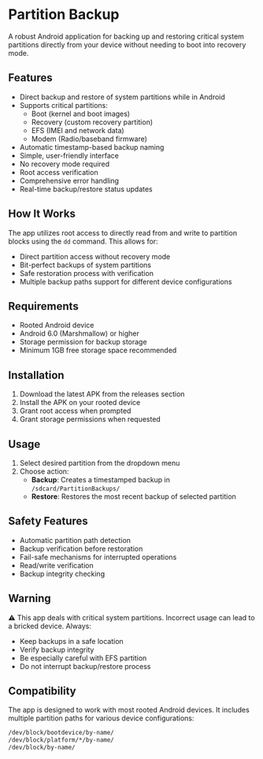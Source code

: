 # Partition Backup
A robust Android application for backing up and restoring critical system partitions directly from your device without needing to boot into recovery mode.

## Features
- Direct backup and restore of system partitions while in Android
- Supports critical partitions:
  - Boot (kernel and boot images)
  - Recovery (custom recovery partition)
  - EFS (IMEI and network data)
  - Modem (Radio/baseband firmware)
- Automatic timestamp-based backup naming
- Simple, user-friendly interface
- No recovery mode required
- Root access verification
- Comprehensive error handling
- Real-time backup/restore status updates

## How It Works
The app utilizes root access to directly read from and write to partition blocks using the `dd` command. This allows for:
- Direct partition access without recovery mode
- Bit-perfect backups of system partitions
- Safe restoration process with verification
- Multiple backup paths support for different device configurations

## Requirements
- Rooted Android device
- Android 6.0 (Marshmallow) or higher
- Storage permission for backup storage
- Minimum 1GB free storage space recommended

## Installation
1. Download the latest APK from the releases section
2. Install the APK on your rooted device
3. Grant root access when prompted
4. Grant storage permissions when requested

## Usage
1. Select desired partition from the dropdown menu
2. Choose action:
   - **Backup**: Creates a timestamped backup in `/sdcard/PartitionBackups/`
   - **Restore**: Restores the most recent backup of selected partition

## Safety Features
- Automatic partition path detection
- Backup verification before restoration
- Fail-safe mechanisms for interrupted operations
- Read/write verification
- Backup integrity checking

## Warning
⚠️ This app deals with critical system partitions. Incorrect usage can lead to a bricked device. Always:
- Keep backups in a safe location
- Verify backup integrity
- Be especially careful with EFS partition
- Do not interrupt backup/restore process

## Compatibility
The app is designed to work with most rooted Android devices. It includes multiple partition paths for various device configurations:
```bash
/dev/block/bootdevice/by-name/
/dev/block/platform/*/by-name/
/dev/block/by-name/
